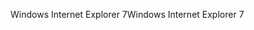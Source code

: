 <span data-ttu-id="aae93-101">Windows Internet Explorer 7</span><span class="sxs-lookup"><span data-stu-id="aae93-101">Windows Internet Explorer 7</span></span>